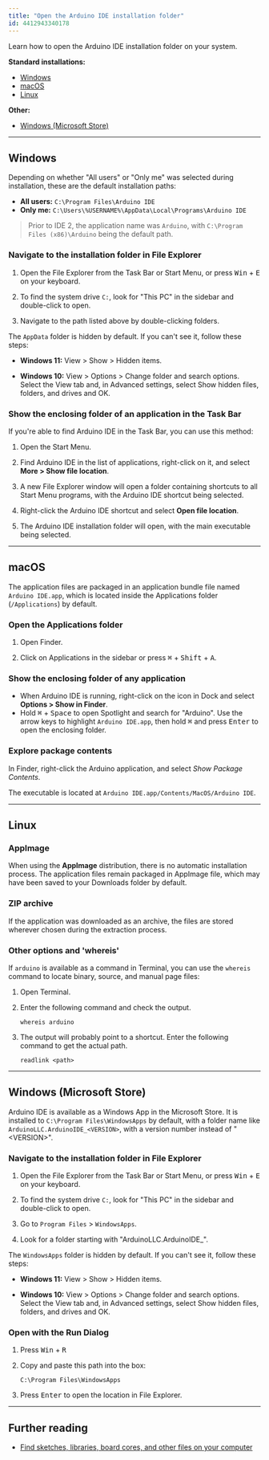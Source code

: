 ```yaml
---
title: "Open the Arduino IDE installation folder"
id: 4412943340178
---
```


Learn how to open the Arduino IDE installation folder on your system.

**Standard installations:**

* [Windows](#windows-desktop)
* [macOS](#macos)
* [Linux](#linux)

**Other:**

* [Windows (Microsoft Store)](#windows-ms-store)

---

<a id="windows"></a>

## Windows

Depending on whether "All users" or "Only me" was selected during installation, these are the default installation paths:

* **All users:** `C:\Program Files\Arduino IDE`
* **Only me:** `C:\Users\%USERNAME%\AppData\Local\Programs\Arduino IDE`

> Prior to IDE 2, the application name was `Arduino`, with `C:\Program Files (x86)\Arduino` being the default path.

### Navigate to the installation folder in File Explorer

1. Open the File Explorer from the Task Bar or Start Menu, or press <kbd>Win</kbd> + <kbd>E</kbd> on your keyboard.

2. To find the system drive `C:`, look for "This PC" in the sidebar and double-click to open.

3. Navigate to the path listed above by double-clicking folders.

The `AppData` folder is hidden by default. If you can't see it, follow these steps:

* **Windows 11:** View > Show > Hidden items.

* **Windows 10:** View > Options > Change folder and search options. Select the View tab and, in Advanced settings, select Show hidden files, folders, and drives and OK.

### Show the enclosing folder of an application in the Task Bar

If you're able to find Arduino IDE in the Task Bar, you can use this method:

1. Open the Start Menu.

2. Find Arduino IDE in the list of applications, right-click on it, and select **More > Show file location**.

3. A new File Explorer window will open a folder containing shortcuts to all Start Menu programs, with the Arduino IDE shortcut being selected.

4. Right-click the Arduino IDE shortcut and select **Open file location**.

5. The Arduino IDE installation folder will open, with the main executable being selected.

---

<a id="macos"></a>

## macOS

The application files are packaged in an application bundle file named `Arduino IDE.app`, which is located inside the Applications folder (`/Applications`) by default.

### Open the Applications folder

1. Open Finder.

2. Click on Applications in the sidebar or press <kbd>⌘</kbd> + <kbd>Shift</kbd> + <kbd>A</kbd>.

### Show the enclosing folder of any application

* When Arduino IDE is running, right-click on the icon in Dock and select **Options > Show in Finder**.
* Hold <kbd>⌘</kbd> + <kbd>Space</kbd> to open Spotlight and search for "Arduino". Use the arrow keys to highlight `Arduino IDE.app`, then hold <kbd>⌘</kbd> and press <kbd>Enter</kbd> to open the enclosing folder.

### Explore package contents

In Finder, right-click the Arduino application, and select _Show Package Contents_.

The executable is located at `Arduino IDE.app/Contents/MacOS/Arduino IDE`.

---

<a id="linux"></a>

## Linux

### AppImage

When using the **AppImage** distribution, there is no automatic installation process. The application files remain packaged in AppImage file, which may have been saved to your Downloads folder by default.

### ZIP archive

If the application was downloaded as an archive, the files are stored wherever chosen during the extraction process.

### Other options and 'whereis'

If `arduino` is available as a command in Terminal, you can use the `whereis` command to locate binary, source, and manual page files:

1. Open Terminal.

2. Enter the following command and check the output.

   `whereis arduino`

3. The output will probably point to a shortcut. Enter the following command to get the actual path.

   `readlink <path>`

---

<a id="windows-ms-store"></a>

## Windows (Microsoft Store)

Arduino IDE is available as a Windows App in the Microsoft Store. It is installed to `C:\Program Files\WindowsApps` by default, with a folder name like `ArduinoLLC.ArduinoIDE_<VERSION>`, with a version number instead of "\<VERSION\>".

### Navigate to the installation folder in File Explorer

1. Open the File Explorer from the Task Bar or Start Menu, or press <kbd>Win</kbd> + <kbd>E</kbd> on your keyboard.

2. To find the system drive `C:`, look for "This PC" in the sidebar and double-click to open.

3. Go to `Program Files` > `WindowsApps`.

4. Look for a folder starting with "ArduinoLLC.ArduinoIDE_".

The `WindowsApps` folder is hidden by default. If you can't see it, follow these steps:

* **Windows 11:** View > Show > Hidden items.

* **Windows 10:** View > Options > Change folder and search options. Select the View tab and, in Advanced settings, select Show hidden files, folders, and drives and OK.

### Open with the Run Dialog

1. Press <kbd>Win</kbd> + <kbd>R</kbd>

2. Copy and paste this path into the box:

   `C:\Program Files\WindowsApps`

3. Press <kbd>Enter</kbd> to open the location in File Explorer.

---

## Further reading

* [Find sketches, libraries, board cores, and other files on your computer](https://support.arduino.cc/hc/en-us/articles/4415103213714-Find-sketches-libraries-board-cores-and-other-files-on-your-computer)
